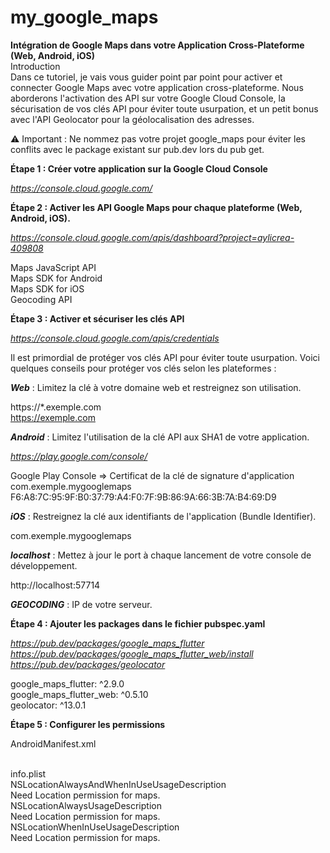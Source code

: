 # my_google_maps

**Intégration de Google Maps dans votre Application Cross-Plateforme (Web, Android, iOS)**  
Introduction  
Dans ce tutoriel, je vais vous guider point par point pour activer et connecter Google Maps avec votre application cross-plateforme. Nous aborderons l'activation des API sur votre Google Cloud Console, la sécurisation de vos clés API pour éviter toute usurpation, et un petit bonus avec l'API Geolocator pour la géolocalisation des adresses.  

⚠️ Important : Ne nommez pas votre projet google_maps pour éviter les conflits avec le package existant sur pub.dev lors du pub get.  

**Étape 1 : Créer votre application sur la Google Cloud Console**

*https://console.cloud.google.com/*

**Étape 2 : Activer les API Google Maps pour chaque plateforme (Web, Android, iOS).**

*https://console.cloud.google.com/apis/dashboard?project=aylicrea-409808*

Maps JavaScript API  
Maps SDK for Android  
Maps SDK for iOS  
Geocoding API  

**Étape 3 : Activer et sécuriser les clés API**

*https://console.cloud.google.com/apis/credentials*

Il est primordial de protéger vos clés API pour éviter toute usurpation. Voici quelques conseils pour protéger vos clés selon les plateformes :

***Web*** : Limitez la clé à votre domaine web et restreignez son utilisation.

https://*.exemple.com	  
https://exemple.com	  

***Android*** : Limitez l'utilisation de la clé API aux SHA1 de votre application.

*https://play.google.com/console/*  

Google Play Console => Certificat de la clé de signature d'application  
com.exemple.mygooglemaps  
F6:A8:7C:95:9F:B0:37:79:A4:F0:7F:9B:86:9A:66:3B:7A:B4:69:D9	  

***iOS*** : Restreignez la clé aux identifiants de l'application (Bundle Identifier).

com.exemple.mygooglemaps  

***localhost*** : Mettez à jour le port à chaque lancement de votre console de développement.

http://localhost:57714  

***GEOCODING*** : IP de votre serveur.  

**Étape 4 : Ajouter les packages dans le fichier pubspec.yaml**

*https://pub.dev/packages/google_maps_flutter*  
*https://pub.dev/packages/google_maps_flutter_web/install*  
*https://pub.dev/packages/geolocator*  

  google_maps_flutter: ^2.9.0  
  google_maps_flutter_web: ^0.5.10  
  geolocator: ^13.0.1  

**Étape 5 : Configurer les permissions**

AndroidManifest.xml  
    <uses-permission android:name="android.permission.INTERNET"/>  
    <uses-permission android:name="android.permission.ACCESS_FINE_LOCATION"/>  

info.plist  
        <key>NSLocationAlwaysAndWhenInUseUsageDescription</key>  
        <string>Need Location permission for maps.</string>  
        <key>NSLocationAlwaysUsageDescription</key>  
        <string>Need Location permission for maps.</string>  
        <key>NSLocationWhenInUseUsageDescription</key>  
        <string>Need Location permission for maps.</string>  









